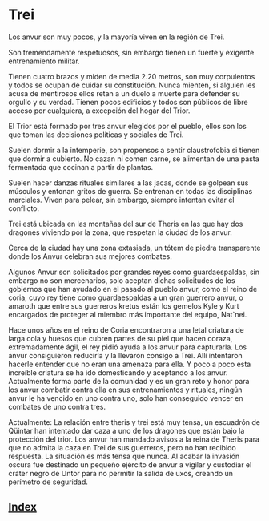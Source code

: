 # Trei

Los anvur son muy pocos, y la mayoría viven en la región de Trei.

Son tremendamente respetuosos, sin embargo tienen un fuerte y exigente entrenamiento militar.

Tienen cuatro brazos y miden de media 2.20 metros, son muy corpulentos y todos se ocupan de cuidar su constitución. Nunca mienten, si alguien les acusa de mentirosos ellos retan a un duelo a muerte para defender su orgullo y su verdad.
Tienen pocos edificios y todos son públicos de libre acceso por cualquiera, a excepción del hogar del Trior.

El Trior está formado por tres anvur elegidos por el pueblo, ellos son los que toman las decisiones políticas y sociales de Trei.

Suelen dormir a la intemperie, son propensos a sentir claustrofobia si tienen que dormir a cubierto. No cazan ni comen carne, se alimentan de una pasta fermentada que cocinan a partir de plantas.

Suelen hacer danzas rituales similares a las jacas, donde se golpean sus músculos y entonan gritos de guerra. Se entrenan en todas las disciplinas marciales. Viven para pelear, sin embargo, siempre intentan evitar el conflicto.

Trei está ubicada en las montañas del sur de Theris en las que hay dos dragones viviendo por la zona, que respetan la ciudad de los anvur.

Cerca de la ciudad hay una zona extasiada, un tótem de piedra transparente donde los Anvur celebran sus mejores combates.

Algunos Anvur son solicitados por grandes reyes como guardaespaldas, sin embargo no son mercenarios, solo aceptan dichas solicitudes de los gobiernos que han ayudado en el pasado al pueblo anvur, como el reino de coria, cuyo rey tiene como guardaespaldas a un gran guerrero anvur, o amaroth que entre sus guerreros kretus están los gemelos Kyle y Kurt encargados de proteger al miembro más importante del equipo, Nat`nei.

Hace unos años en el reino de Coria encontraron a una letal criatura de larga cola y huesos que cubren partes de su piel que hacen coraza, extremadamente ágil, el rey pidió ayuda a los anvur para capturarla. Los anvur consiguieron reducirla y la llevaron consigo a Trei. Allí intentaron hacerle entender que no eran una amenaza para ella. Y poco a poco esta increíble criatura se ha ido domesticando y aceptando a los anvur. Actualmente forma parte de la comunidad y es un gran reto y honor para los anvur combatir contra ella en sus entrenamientos y rituales, ningún anvur le ha vencido en uno contra uno, solo han conseguido vencer en combates de uno contra tres.

Actualmente: La relación entre theris y trei está muy tensa, un escuadrón de Qüintar han intentado dar caza a uno de los dragones que están bajo la protección del trior. Los anvur han mandado avisos a la reina de Theris para que no admita la caza en Trei de sus guerreros, pero no han recibido respuesta. La situación es más tensa que nunca.
Al acabar la invasión oscura fue destinado un pequeño ejército de anvur a vigilar y custodiar el cráter negro de Untor para no permitir la salida de uxos, creando un perímetro de seguridad.

## [Index](./README.md)